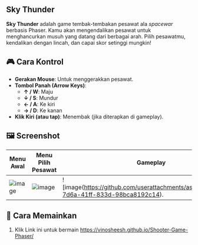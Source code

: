 ## Sky Thunder

**Sky Thunder** adalah game tembak-tembakan pesawat ala *spacewar* berbasis Phaser. Kamu akan mengendalikan pesawat untuk menghancurkan musuh yang datang dari berbagai arah. Pilih pesawatmu, kendalikan dengan lincah, dan capai skor setinggi mungkin!

## 🎮 Cara Kontrol
- **Gerakan Mouse**: Untuk menggerakkan pesawat.
- **Tombol Panah (Arrow Keys)**: 
  - **↑ / W**: Maju
  - **↓ / S**: Mundur
  - **← / A**: Ke kiri
  - **→ / D**: Ke kanan
- **Klik Kiri (atau tap)**: Menembak (jika diterapkan di gameplay).

## 🖼️ Screenshot

| Menu Awal | Menu Pilih Pesawat | Gameplay | Menu Game Over |
|-----------|--------------------|----------|-----------------|
| ![image](https://github.com/user-attachments/assets/25358f80-a503-454b-a0ab-37dee4c764c7)| ![image](https://github.com/user-attachments/assets/2ddb446e-5576-410e-8d15-07e75c551e63)| ![image(https://github.com/userattachments/assets/a4635084-7d6a-41ff-833d-98bca8192c14).| ![image](https://github.com/user-attachments/assets/dadd6b4c-e20f-4ce3-ac30-79358cf9e6f0)|


## 🚀 Cara Memainkan
1. Klik Link ini untuk bermain
   https://vinosheesh.github.io/Shooter-Game-Phaser/
